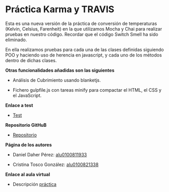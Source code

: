 # Práctica Karma y TRAVIS

Esta es una nueva versión de la práctica de conversión de temperaturas (Kelvin, Celsius, Farenheit) en la que utilizamos Mocha y Chai para realizar
pruebas en nuestro código. Recordar que el código Switch Smell ha sido eliminado.

En ella realizamos pruebas para cada una de las clases definidas siguiendo POO y haciendo uso de herencia en javascript, y cada uno de los métodos dentro de dichas clases.

**Otras funcionalidades añadidas son las siguientes**

* Análisis de Cubrimiento usando blanketjs.

* Fichero gulpfile.js con tareas minify para compactar el HTML, el CSS y el JavaScript.

**Enlace a test**

* [Test](http://ull-esit-gradoii-pl.github.io/mocha-y-chai-daniel-cristina/test.html)

**Repositorio GitHuB**

* [Repositorio](https://github.com/ULL-ESIT-GRADOII-PL/mocha-y-chai-daniel-cristina)


**Página de los autores**

* Daniel Daher Pérez: [alu0100811933](http://alu0100811933.github.io/)

* Cristina Tosco González: [alu0100821338](http://alu0100821338.github.io/)

**Enlace al aula virtual**

* Descripción [práctica](https://campusvirtual.ull.es/1516/mod/page/view.php?id=182932)
